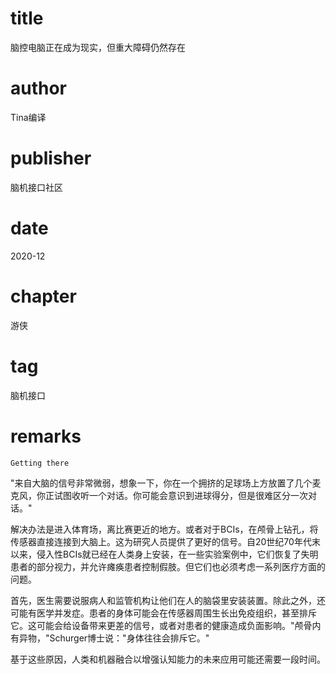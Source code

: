 # title
脑控电脑正在成为现实，但重大障碍仍然存在

# author
Tina编译

# publisher
脑机接口社区

# date
2020-12

# chapter
游侠

# tag
脑机接口

# remarks
`Getting there`

"来自大脑的信号非常微弱，想象一下，你在一个拥挤的足球场上方放置了几个麦克风，你正试图收听一个对话。你可能会意识到进球得分，但是很难区分一次对话。"



解决办法是进入体育场，离比赛更近的地方。或者对于BCIs，在颅骨上钻孔，将传感器直接连接到大脑上。这为研究人员提供了更好的信号。自20世纪70年代末以来，侵入性BCIs就已经在人类身上安装，在一些实验案例中，它们恢复了失明患者的部分视力，并允许瘫痪患者控制假肢。但它们也必须考虑一系列医疗方面的问题。



首先，医生需要说服病人和监管机构让他们在人的脑袋里安装装置。除此之外，还可能有医学并发症。患者的身体可能会在传感器周围生长出免疫组织，甚至排斥它。这可能会给设备带来更差的信号，或者对患者的健康造成负面影响。"颅骨内有异物，"Schurger博士说："身体往往会排斥它。"



基于这些原因，人类和机器融合以增强认知能力的未来应用可能还需要一段时间。

